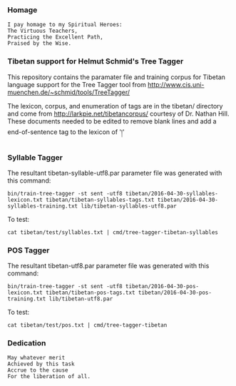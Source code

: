 ### Homage

```
I pay homage to my Spiritual Heroes:
The Virtuous Teachers,
Practicing the Excellent Path,
Praised by the Wise.
```

### Tibetan support for Helmut Schmid's Tree Tagger

This repository contains the paramater file and training corpus for Tibetan language support for the
Tree Tagger tool from http://www.cis.uni-muenchen.de/~schmid/tools/TreeTagger/

The lexicon, corpus, and enumeration of tags are in the tibetan/ directory and come from
http://larkpie.net/tibetancorpus/ courtesy of Dr. Nathan Hill.  These documents needed to be edited
to remove blank lines and add a end-of-sentence tag to the lexicon of '།'

### Syllable Tagger
The resultant tibetan-syllable-utf8.par parameter file was generated with this command:

```
bin/train-tree-tagger -st sent -utf8 tibetan/2016-04-30-syllables-lexicon.txt tibetan/tibetan-syllables-tags.txt tibetan/2016-04-30-syllables-training.txt lib/tibetan-syllables-utf8.par
```

To test:

```
cat tibetan/test/syllables.txt | cmd/tree-tagger-tibetan-syllables
```

### POS Tagger
The resultant tibetan-utf8.par parameter file was generated with this command:

```
bin/train-tree-tagger -st sent -utf8 tibetan/2016-04-30-pos-lexicon.txt tibetan/tibetan-pos-tags.txt tibetan/2016-04-30-pos-training.txt lib/tibetan-utf8.par
```

To test:

```
cat tibetan/test/pos.txt | cmd/tree-tagger-tibetan
```

### Dedication

```
May whatever merit
Achieved by this task
Accrue to the cause
For the liberation of all.
```

